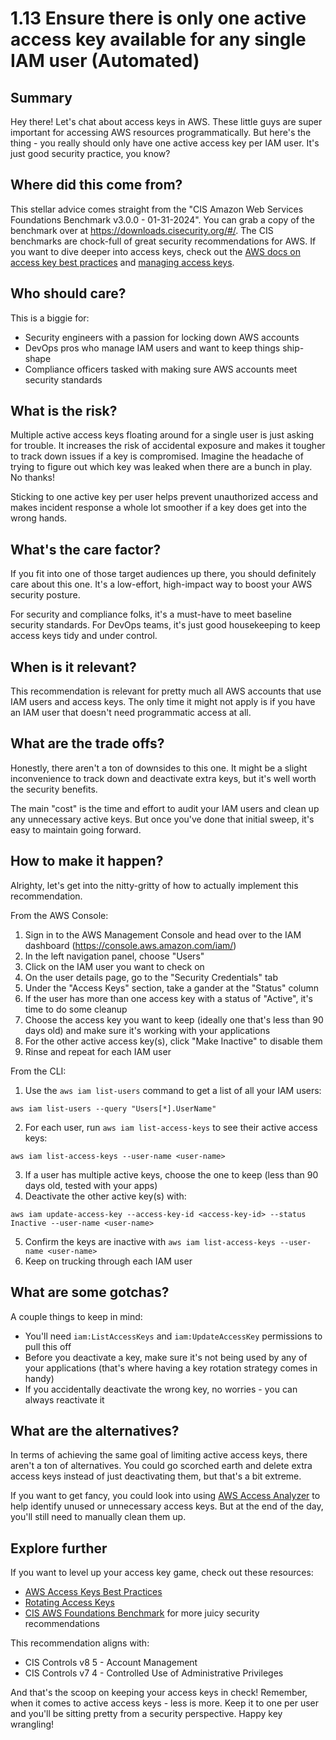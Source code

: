 # 1.13 Ensure there is only one active access key available for any single IAM user (Automated)

## Summary
Hey there! Let's chat about access keys in AWS. These little guys are super important for accessing AWS resources programmatically. But here's the thing - you really should only have one active access key per IAM user. It's just good security practice, you know?

## Where did this come from?
This stellar advice comes straight from the "CIS Amazon Web Services Foundations Benchmark v3.0.0 - 01-31-2024". You can grab a copy of the benchmark over at https://downloads.cisecurity.org/#/. The CIS benchmarks are chock-full of great security recommendations for AWS. If you want to dive deeper into access keys, check out the [AWS docs on access key best practices](https://docs.aws.amazon.com/general/latest/gr/aws-access-keys-best-practices.html) and [managing access keys](https://docs.aws.amazon.com/IAM/latest/UserGuide/id_credentials_access-keys.html).

## Who should care? 
This is a biggie for:
- Security engineers with a passion for locking down AWS accounts
- DevOps pros who manage IAM users and want to keep things ship-shape
- Compliance officers tasked with making sure AWS accounts meet security standards

## What is the risk?
Multiple active access keys floating around for a single user is just asking for trouble. It increases the risk of accidental exposure and makes it tougher to track down issues if a key is compromised. Imagine the headache of trying to figure out which key was leaked when there are a bunch in play. No thanks!

Sticking to one active key per user helps prevent unauthorized access and makes incident response a whole lot smoother if a key does get into the wrong hands.

## What's the care factor?
If you fit into one of those target audiences up there, you should definitely care about this one. It's a low-effort, high-impact way to boost your AWS security posture.

For security and compliance folks, it's a must-have to meet baseline security standards. For DevOps teams, it's just good housekeeping to keep access keys tidy and under control.

## When is it relevant?
This recommendation is relevant for pretty much all AWS accounts that use IAM users and access keys. The only time it might not apply is if you have an IAM user that doesn't need programmatic access at all.

## What are the trade offs?
Honestly, there aren't a ton of downsides to this one. It might be a slight inconvenience to track down and deactivate extra keys, but it's well worth the security benefits.

The main "cost" is the time and effort to audit your IAM users and clean up any unnecessary active keys. But once you've done that initial sweep, it's easy to maintain going forward.

## How to make it happen?
Alrighty, let's get into the nitty-gritty of how to actually implement this recommendation.

From the AWS Console:
1. Sign in to the AWS Management Console and head over to the IAM dashboard (https://console.aws.amazon.com/iam/)
2. In the left navigation panel, choose "Users"
3. Click on the IAM user you want to check on
4. On the user details page, go to the "Security Credentials" tab
5. Under the "Access Keys" section, take a gander at the "Status" column 
6. If the user has more than one access key with a status of "Active", it's time to do some cleanup
7. Choose the access key you want to keep (ideally one that's less than 90 days old) and make sure it's working with your applications
8. For the other active access key(s), click "Make Inactive" to disable them
9. Rinse and repeat for each IAM user

From the CLI:
1. Use the `aws iam list-users` command to get a list of all your IAM users:
```
aws iam list-users --query "Users[*].UserName"
```
2. For each user, run `aws iam list-access-keys` to see their active access keys:
```
aws iam list-access-keys --user-name <user-name>
```
3. If a user has multiple active keys, choose the one to keep (less than 90 days old, tested with your apps)  
4. Deactivate the other active key(s) with:
```
aws iam update-access-key --access-key-id <access-key-id> --status Inactive --user-name <user-name>  
```
5. Confirm the keys are inactive with `aws iam list-access-keys --user-name <user-name>`
6. Keep on trucking through each IAM user

## What are some gotchas?
A couple things to keep in mind:
- You'll need `iam:ListAccessKeys` and `iam:UpdateAccessKey` permissions to pull this off
- Before you deactivate a key, make sure it's not being used by any of your applications (that's where having a key rotation strategy comes in handy)
- If you accidentally deactivate the wrong key, no worries - you can always reactivate it

## What are the alternatives?
In terms of achieving the same goal of limiting active access keys, there aren't a ton of alternatives. You could go scorched earth and delete extra access keys instead of just deactivating them, but that's a bit extreme.

If you want to get fancy, you could look into using [AWS Access Analyzer](https://docs.aws.amazon.com/IAM/latest/UserGuide/what-is-access-analyzer.html) to help identify unused or unnecessary access keys. But at the end of the day, you'll still need to manually clean them up.

## Explore further
If you want to level up your access key game, check out these resources:
- [AWS Access Keys Best Practices](https://docs.aws.amazon.com/general/latest/gr/aws-access-keys-best-practices.html) 
- [Rotating Access Keys](https://docs.aws.amazon.com/IAM/latest/UserGuide/id_credentials_access-keys.html#Using_RotateAccessKey)
- [CIS AWS Foundations Benchmark](https://www.cisecurity.org/benchmark/amazon_web_services) for more juicy security recommendations

This recommendation aligns with:
- CIS Controls v8 5 - Account Management 
- CIS Controls v7 4 - Controlled Use of Administrative Privileges

And that's the scoop on keeping your access keys in check! Remember, when it comes to active access keys - less is more. Keep it to one per user and you'll be sitting pretty from a security perspective. Happy key wrangling!
